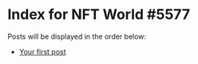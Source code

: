 # Index for NFT World #5577
Posts will be displayed in the order below:

- [Your first post](./001-first.md)


